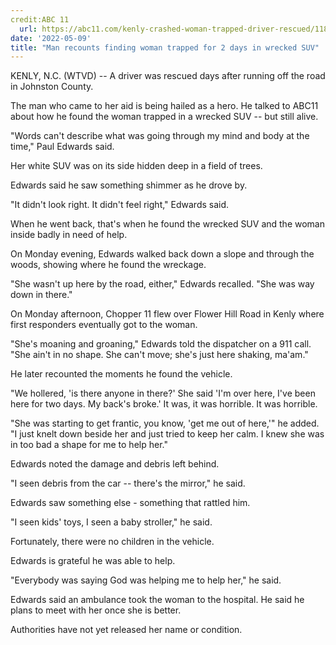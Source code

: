 ```yaml
---
credit:ABC 11
  url: https://abc11.com/kenly-crashed-woman-trapped-driver-rescued/11832041/
date: '2022-05-09'
title: "Man recounts finding woman trapped for 2 days in wrecked SUV"
---
```

KENLY, N.C. (WTVD) -- A driver was rescued days after running off the road in Johnston County.

The man who came to her aid is being hailed as a hero. He talked to ABC11 about how he found the woman trapped in a wrecked SUV -- but still alive.

"Words can't describe what was going through my mind and body at the time," Paul Edwards said.

Her white SUV was on its side hidden deep in a field of trees.

Edwards said he saw something shimmer as he drove by.

"It didn't look right. It didn't feel right," Edwards said.

When he went back, that's when he found the wrecked SUV and the woman inside badly in need of help.

On Monday evening, Edwards walked back down a slope and through the woods, showing where he found the wreckage.

"She wasn't up here by the road, either," Edwards recalled. "She was way down in there."

On Monday afternoon, Chopper 11 flew over Flower Hill Road in Kenly where first responders eventually got to the woman.

"She's moaning and groaning," Edwards told the dispatcher on a 911 call. "She ain't in no shape. She can't move; she's just here shaking, ma'am."

He later recounted the moments he found the vehicle.

"We hollered, 'is there anyone in there?' She said 'I'm over here, I've been here for two days. My back's broke.' It was, it was horrible. It was horrible.

"She was starting to get frantic, you know, 'get me out of here,'" he added. "I just knelt down beside her and just tried to keep her calm. I knew she was in too bad a shape for me to help her."

Edwards noted the damage and debris left behind.

"I seen debris from the car -- there's the mirror," he said.

Edwards saw something else - something that rattled him.

"I seen kids' toys, I seen a baby stroller," he said.

Fortunately, there were no children in the vehicle.

Edwards is grateful he was able to help.

"Everybody was saying God was helping me to help her," he said.

Edwards said an ambulance took the woman to the hospital. He said he plans to meet with her once she is better.

Authorities have not yet released her name or condition.
